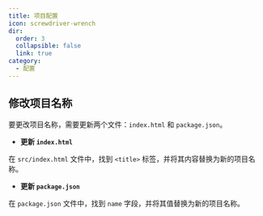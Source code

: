```yaml
---
title: 项目配置
icon: screwdriver-wrench
dir:
  order: 3
  collapsible: false
  link: true
category:
  - 配置
---
```


## 修改项目名称

要更改项目名称，需要更新两个文件：`index.html` 和 `package.json`。

- **更新 `index.html`**

在 `src/index.html` 文件中，找到 `<title>` 标签，并将其内容替换为新的项目名称。

- **更新 `package.json`**

在 `package.json` 文件中，找到 `name` 字段，并将其值替换为新的项目名称。





